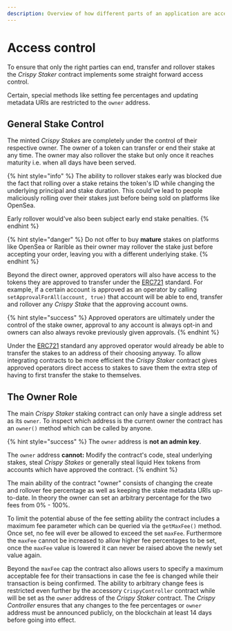 ```yaml
---
description: Overview of how different parts of an application are access restricted
---
```


# Access control

To ensure that only the right parties can end, transfer and rollover stakes the _Crispy Staker_ contract implements some straight forward access control.

Certain, special methods like setting fee percentages and updating metadata URIs are restricted to the `owner` address.

## General Stake Control

The minted _Crispy Stakes_ are completely under the control of their respective owner. The owner of a token can transfer or end their stake at any time. The owner may also rollover the stake but only once it reaches maturity i.e. when all days have been served.

{% hint style="info" %}
The ability to rollover stakes early was blocked due the fact that rolling over a stake retains the token's ID while changing the underlying principal and stake duration. This could've lead to people maliciously rolling over their stakes just before being sold on platforms like OpenSea.

Early rollover would've also been subject early end stake penalties.
{% endhint %}

{% hint style="danger" %}
Do not offer to buy **mature** stakes on platforms like OpenSea or Rarible as their owner may rollover the stake just before accepting your order, leaving you with a different underlying stake.
{% endhint %}

Beyond the direct owner, approved operators will also have access to the tokens they are approved to transfer under the [ERC721](https://eips.ethereum.org/EIPS/eip-721) standard. For example, if a certain account is approved as an operator by calling `setApprovalForAll(account, true)` that account will be able to end, transfer and rollover any _Crispy Stake_ that the approving account owns.

{% hint style="success" %}
Approved operators are ultimately under the control of the stake owner, approval to any account is always opt-in and owners can also always revoke previously given approvals.
{% endhint %}

Under the [ERC721](https://eips.ethereum.org/EIPS/eip-721) standard any approved operator would already be able to transfer the stakes to an address of their choosing anyway. To allow integrating contracts to be more efficient the _Crispy Staker_ contract gives approved operators direct access to stakes to save them the extra step of having to first transfer the stake to themselves.

## The Owner Role

The main _Crispy Staker_ staking contract can only have a single address set as its `owner`. To inspect which address is the current owner the contract has an `owner()` method which can be called by anyone.

{% hint style="success" %}
The `owner` address is **not an admin key**.

The `owner` address **cannot:** Modify the contract's code, steal underlying stakes, steal _Crispy Stakes_ or generally steal liquid Hex tokens from accounts which have approved the contract.
{% endhint %}

The main ability of the contract "owner" consists of changing the create and rollover fee percentage as well as keeping the stake metadata URIs up-to-date. In theory the owner can set an arbitrary percentage for the two fees from 0% - 100%.

To limit the potential abuse of the fee setting ability the contract includes a maximum fee parameter which can be queried via the `getMaxFee()` method. Once set, no fee will ever be allowed to exceed the set `maxFee`. Furthermore the `maxFee` cannot be increased to allow higher fee percentages to be set, once the `maxFee` value is lowered it can never be raised above the newly set value again.

Beyond the `maxFee` cap the contract also allows users to specify a maximum acceptable fee for their transactions in case the fee is changed while their transaction is being confirmed. The ability to arbitrary change fees is restricted even further by the accessory `CrispyController` contract while will be set as the `owner` address of the _Crispy Staker_ contract. The _Crispy Controller_ ensures that any changes to the fee percentages or `owner` address must be announced publicly, on the blockchain at least 14 days before going into effect.
